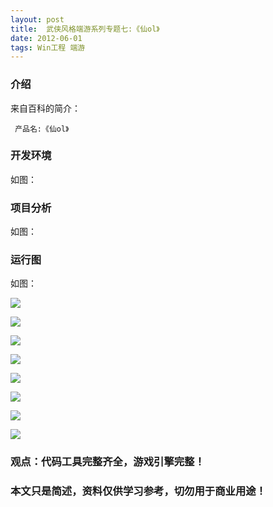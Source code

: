 ```yaml
---
layout: post
title:  武侠风格端游系列专题七:《仙ol》
date: 2012-06-01
tags: Win工程 端游
---
```



### 介绍


来自百科的简介：

	 产品名:《仙ol》



### 开发环境

如图：

### 项目分析

如图：

### 运行图

如图：

![](/images/posts/xianol/xianol2.jpg)

![](/images/posts/xianol/xianol3.jpg)

![](/images/posts/xianol/xianol4.jpg)

![](/images/posts/xianol/xianol5.jpg)

![](/images/posts/xianol/xianol6.jpg)

![](/images/posts/xianol/xianol7.jpg)

![](/images/posts/xianol/xianol8.jpg)

![](/images/posts/xianol/xianol9.jpg)




### 观点：代码工具完整齐全，游戏引擎完整！


### 本文只是简述，资料仅供学习参考，切勿用于商业用途！
